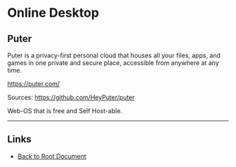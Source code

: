 # Online Desktop

## Puter

Puter is a privacy-first personal cloud that houses all your files, apps, and games in one private and secure place, accessible from anywhere at any time.

<https://puter.com/>

Sources: <https://github.com/HeyPuter/puter>

Web-OS that is free and Self Host-able.

----
<!-- Footer Begins Here -->
## Links

- [Back to Root Document](../README.md)


